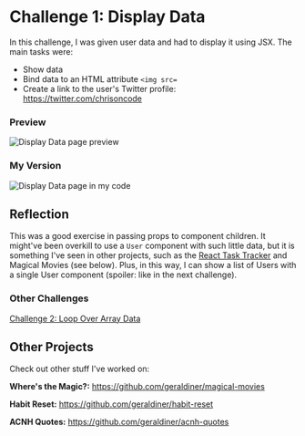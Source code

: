 # Challenge 1: Display Data
In this challenge, I was given user data and had to display it using JSX. The main tasks were:

- Show data
- Bind data to an HTML attribute `<img src=`
- Create a link to the user's Twitter profile: https://twitter.com/chrisoncode


### Preview

![Display Data page preview](https://scotch-res.cloudinary.com/image/upload/dpr_1,w_900,q_auto:good,f_auto/v1557347114/ngnf9bhkbvrh4hmfydse.png)


### My Version

![Display Data page in my code](https://i.imgur.com/gdSqxvQ.png)


## Reflection

This was a good exercise in passing props to component children. It might've been overkill to use a `User` component with such little data, but it is something I've seen in other projects, such as the [React Task Tracker](https://github.com/geraldiner/react-task-tracker) and Magical Movies (see below). Plus, in this way, I can show a list of Users with a single User component (spoiler: like in the next challenge).

### Other Challenges

[Challenge 2: Loop Over Array Data](https://github.com/geraldiner/scotchio-react-challenges/tree/master/challenge-2-loop-over-array-data)


## Other Projects

Check out other stuff I've worked on:

**Where's the Magic?:** https://github.com/geraldiner/magical-movies

**Habit Reset:** https://github.com/geraldiner/habit-reset

**ACNH Quotes:** https://github.com/geraldiner/acnh-quotes

